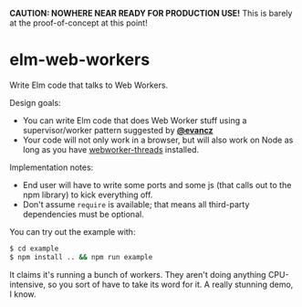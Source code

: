 **CAUTION: NOWHERE NEAR READY FOR PRODUCTION USE!** This is barely at the proof-of-concept at this point!

# elm-web-workers

Write Elm code that talks to Web Workers.

Design goals:

* You can write Elm code that does Web Worker stuff using a supervisor/worker pattern suggested by [**@evancz**](https://github.com/evancz)
* Your code will not only work in a browser, but will also work on Node as long as you have [webworker-threads](https://www.npmjs.com/package/webworker-threads) installed.

Implementation notes:

* End user will have to write some ports and some js (that calls out to the npm library) to kick everything off.
* Don't assume `require` is available; that means all third-party dependencies must be optional.

You can try out the example with:

```bash
$ cd example
$ npm install .. && npm run example
```

It claims it's running a bunch of workers. They aren't doing anything CPU-intensive,
so you sort of have to take its word for it. A really stunning demo, I know.
